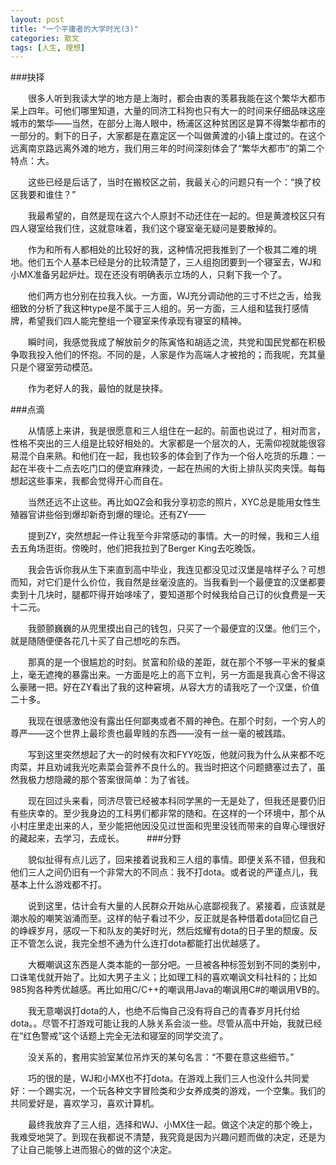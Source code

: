 ```yaml
---
layout: post
title: "一个平庸者的大学时光(3)"
categories: 散文
tags: [人生, 理想]
---
```


###抉择

　　很多人听到我读大学的地方是上海时，都会由衷的羡慕我能在这个繁华大都市呆上四年。可他们哪里知道，大量的同济工科狗也只有大一的时间来仔细品味这座城市的繁华——当然，在部分上海人眼中，杨浦区这种贫困区是算不得繁华都市的一部分的。剩下的日子，大家都是在嘉定区一个叫做黄渡的小镇上度过的。在这个远离南京路远离外滩的地方，我们用三年的时间深刻体会了“繁华大都市”的第二个特点：大。

　　这些已经是后话了，当时在搬校区之前，我最关心的问题只有一个：“换了校区我要和谁住？”

　　我最希望的，自然是现在这六个人原封不动还住在一起的。但是黄渡校区只有四人寝室给我们住，这就意味着，我们这个寝室毫无疑问是要散掉的。

　　作为和所有人都相处的比较好的我，这种情况把我推到了一个极其二难的境地。他们五个人基本已经是分的比较清楚了，三人组抱团要到一个寝室去，WJ和小MX准备另起炉灶。现在还没有明确表示立场的人，只剩下我一个了。

　　他们两方也分别在拉我入伙。一方面，WJ充分调动他的三寸不烂之舌，给我细致的分析了我这种type是不属于三人组的。另一方面，三人组和猛我打感情牌，希望我们四人能完整组一个寝室来传承现有寝室的精神。

　　瞬时间，我感觉我成了解放前夕的陈寅恪和胡适之流，共党和国民党都在积极争取我投入他们的怀抱。不同的是，人家是作为高端人才被抢的；而我呢，充其量只是个寝室劳动模范。

　　作为老好人的我，最怕的就是抉择。

###点滴

　　从情感上来讲，我是很愿意和三人组住在一起的。前面也说过了，相对而言，性格不突出的三人组是比较好相处的。大家都是一个层次的人，无需仰视就能很容易混个自来熟。和他们在一起，我也较多的体会到了作为一个俗人吃货的乐趣：一起在半夜十二点去吃门口的便宜麻辣烫，一起在热闹的大街上排队买肉夹馍。每每想起这些事来，我都会觉得开心而自在。

　　当然还远不止这些。再比如QZ会和我分享初恋的照片，XYC总是能用女性生殖器官讲些俗到爆却新奇到爆的理论。还有ZY——

　　提到ZY，突然想起一件让我至今非常感动的事情。大一的时候，我和三人组去五角场逛街。傍晚时，他们把我拉到了Berger King去吃晚饭。

　　我会告诉你我从生下来直到高中毕业，我连见都没见过汉堡是啥样子么？可想而知，对它们是什么价位，我自然是丝毫没底的。当我看到一个最便宜的汉堡都要卖到十几块时，腿都吓得开始哆嗦了，要知道那个时候我给自己订的伙食费是一天十二元。

　　我颤颤巍巍的从兜里摸出自己的钱包，只买了一个最便宜的汉堡。他们三个，就是随随便便各花几十买了自己想吃的东西。

　　那真的是一个很尴尬的时刻。贫富和阶级的差距，就在那个不够一平米的餐桌上，毫无遮掩的暴露出来。一方面是吃上的高下立判，另一方面是我真心舍不得这么豪赌一把。好在ZY看出了我的这种窘境，从容大方的请我吃了一个汉堡，价值二十多。

　　我现在很感激他没有露出任何鄙夷或者不屑的神色。在那个时刻，一个穷人的尊严——这个世界上最珍贵也最卑贱的东西——没有一丝一毫的被践踏。

　　写到这里突然想起了大一的时候有次和FYY吃饭，他就问我为什么从来都不吃肉菜，并且劝诫我光吃素菜会营养不良什么的。我当时把这个问题搪塞过去了，虽然我极力想隐藏的那个答案很简单：为了省钱。

　　现在回过头来看，同济尽管已经被本科同学黑的一无是处了，但我还是要仍旧有些庆幸的。至少我身边的工科男们都非常的随和。在这样的一个环境中，那个从小村庄里走出来的人，至少能把他因没见过世面和兜里没钱而带来的自卑心理很好的藏起来，去学习，去成长。
　　 
###分野

　　貌似扯得有点儿远了，回来接着说我和三人组的事情。即便关系不错，但我和他们三人之间仍旧有一个非常大的不同点：我不打dota。或者说的严谨点儿，我基本上什么游戏都不打。

　　说到这里，估计会有大量的人民群众开始从心底鄙视我了。紧接着，应该就是潮水般的嘲笑汹涌而至。这样的帖子看过不少，反正就是各种借着dota回忆自己的峥嵘岁月，感叹一下和队友的美好时光，然后炫耀有dota的日子里的颓废。反正不管怎么说，我完全想不通为什么连打dota都能打出优越感了。

　　大概嘲讽这东西是人类本能的一部分吧。一旦被各种标签划到不同的类别中，口诛笔伐就开始了。比如大男子主义；比如理工科的喜欢嘲讽文科社科的；比如985狗各种秀优越感。再比如用C/C++的嘲讽用Java的嘲讽用C#的嘲讽用VB的。

　　我无意嘲讽打dota的人，也绝不后悔自己没有将自己的青春岁月托付给dota。。尽管不打游戏可能让我的人脉关系会淡一些。尽管从高中开始，我就已经在“红色警戒”这个话题上完全无法和寝室的同学交流了。

　　没关系的，套用实验室某位吊炸天的某句名言：“不要在意这些细节。”

　　巧的很的是，WJ和小MX也不打dota。在游戏上我们三人也没什么共同爱好：一个踢实况，一个玩各种文字冒险类和少女养成类的游戏，一个空集。我们的共同爱好是，喜欢学习，喜欢计算机。

　　最终我放弃了三人组，选择和WJ、小MX住一起。做这个决定的那个晚上，我难受地哭了。到现在我都说不清楚，我究竟是因为兴趣问题而做的决定，还是为了让自己能够上进而狠心的做的这个决定。
